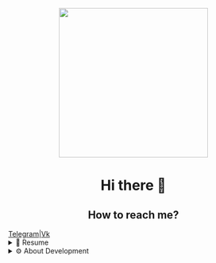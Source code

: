 <p align='center'><img src="https://media2.giphy.com/media/v1.Y2lkPTc5MGI3NjExcTk0NDY2cmh4bWF1OWlxOWV3OGQxcmw3amJqd3VyY3V5MGd4eDhhayZlcD12MV9pbnRlcm5hbF9naWZfYnlfaWQmY3Q9Zw/WTjXuYA2y4o3UZly3W/giphy.gif" width="300"/></p>
<h1 align='center'>Hi there 👋</h1>


<h2 align='center'>How to reach me?</h2>
<div align='center' style="display: flex;">
  <div align='center' style="display: flex">
    <a href="https://t.me/marsel_ppub">Telegram</a>
    <span>|</span>
    <a href="https://vk.com/marsel_ppub">Vk</a>
  </div>
</div>

<details>
  <summary>📄 Resume</summary>

## Education
- 📖 **Information Systems and Programming. Qualification: Programmer**\
📆 2022 - moment\
📍 **International Competence Center, Kazan Technical College of Information Technologies and Communication** - Kazan, Russia


- 📖 **Information Systems and Programming. Qualification: Web and Multimedia Applications Developer**\
📆 2022 - moment\
📍 **International Competence Center, Kazan Technical College of Information Technologies and Communication** - Kazan, Russia

## Courses
- 📖 **Programming in C#**\
📆 2021\
📍 **International Competence Center, Kazan Technical College of Information Technologies and Communication** - Kazan, Russia

</details>
<details>
  <summary>⚙️ About Development</summary>
  
##  Things I code with
<div>
    <img alt="CSharp" src="https://raw.githubusercontent.com/marwin1991/profile-technology-icons/refs/heads/main/icons/c%23.png" width="40" style="border:none;">
    <img alt="Html" src="https://raw.githubusercontent.com/marwin1991/profile-technology-icons/refs/heads/main/icons/html.png" width="40" style="border:none;">
    <img alt="Css" src="https://raw.githubusercontent.com/marwin1991/profile-technology-icons/refs/heads/main/icons/css.png" width="40" style="border:none;">
    <img alt="JavaScript" src="https://raw.githubusercontent.com/marwin1991/profile-technology-icons/refs/heads/main/icons/javascript.png" width="40" style="border:none;">
    <img alt="ReactJS" src="https://raw.githubusercontent.com/marwin1991/profile-technology-icons/refs/heads/main/icons/react.png" width="40" style="border:none;">
    <img alt="TailwindCss" src="https://raw.githubusercontent.com/marwin1991/profile-technology-icons/refs/heads/main/icons/tailwind_css.png" width="40" style="border:none;">
    <img alt="Php" src="https://raw.githubusercontent.com/marwin1991/profile-technology-icons/refs/heads/main/icons/php.png" width="40" style="border:none;">
</div>
  
##  Things I learning:
<div>
    <img alt="CSharp" src="https://raw.githubusercontent.com/marwin1991/profile-technology-icons/refs/heads/main/icons/c%23.png" width="40" style="border:none;">
    <img alt="Laravel" src="https://raw.githubusercontent.com/marwin1991/profile-technology-icons/refs/heads/main/icons/laravel.png" width="40" style="border:none;">
    <img alt="Flutter" src="https://raw.githubusercontent.com/marwin1991/profile-technology-icons/refs/heads/main/icons/flutter.png" width="40" style="border:none;">
</div>
</details>
<!-- <details>
  <summary>👨‍💻 My Projects</summary>

## Laravel
| Name | Description | Status |
| ----- | ----------- | ----------- |
| <a href="https://github.com/MarselTarrasque/ToDoList">To Do List</a> | A simple task list management app that helps you manage your tasks easily. | In progress |

</details> -->

